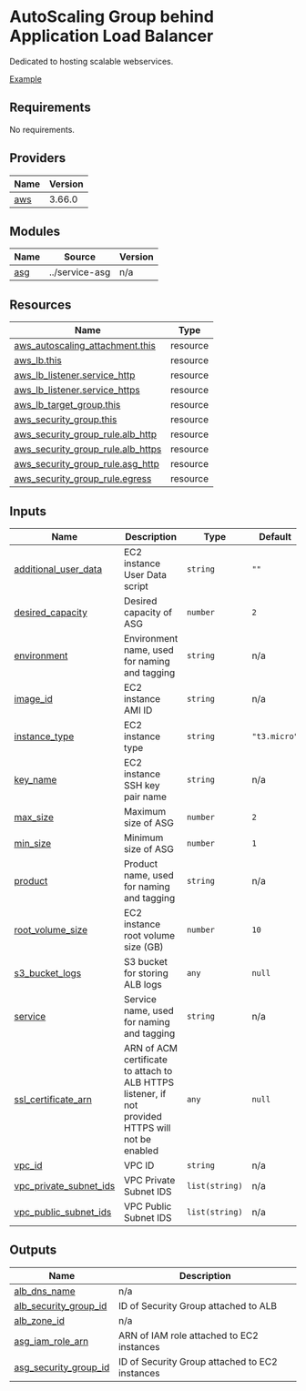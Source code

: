 <!-- BEGIN_TF_DOCS -->
# AutoScaling Group behind Application Load Balancer

Dedicated to hosting scalable webservices.

[Example](../../examples/service-asg-alb)

## Requirements

No requirements.

## Providers

| Name | Version |
|------|---------|
| <a name="provider_aws"></a> [aws](#provider\_aws) | 3.66.0 |

## Modules

| Name | Source | Version |
|------|--------|---------|
| <a name="module_asg"></a> [asg](#module\_asg) | ../service-asg | n/a |

## Resources

| Name | Type |
|------|------|
| [aws_autoscaling_attachment.this](https://registry.terraform.io/providers/hashicorp/aws/latest/docs/resources/autoscaling_attachment) | resource |
| [aws_lb.this](https://registry.terraform.io/providers/hashicorp/aws/latest/docs/resources/lb) | resource |
| [aws_lb_listener.service_http](https://registry.terraform.io/providers/hashicorp/aws/latest/docs/resources/lb_listener) | resource |
| [aws_lb_listener.service_https](https://registry.terraform.io/providers/hashicorp/aws/latest/docs/resources/lb_listener) | resource |
| [aws_lb_target_group.this](https://registry.terraform.io/providers/hashicorp/aws/latest/docs/resources/lb_target_group) | resource |
| [aws_security_group.this](https://registry.terraform.io/providers/hashicorp/aws/latest/docs/resources/security_group) | resource |
| [aws_security_group_rule.alb_http](https://registry.terraform.io/providers/hashicorp/aws/latest/docs/resources/security_group_rule) | resource |
| [aws_security_group_rule.alb_https](https://registry.terraform.io/providers/hashicorp/aws/latest/docs/resources/security_group_rule) | resource |
| [aws_security_group_rule.asg_http](https://registry.terraform.io/providers/hashicorp/aws/latest/docs/resources/security_group_rule) | resource |
| [aws_security_group_rule.egress](https://registry.terraform.io/providers/hashicorp/aws/latest/docs/resources/security_group_rule) | resource |

## Inputs

| Name | Description | Type | Default | Required |
|------|-------------|------|---------|:--------:|
| <a name="input_additional_user_data"></a> [additional\_user\_data](#input\_additional\_user\_data) | EC2 instance User Data script | `string` | `""` | no |
| <a name="input_desired_capacity"></a> [desired\_capacity](#input\_desired\_capacity) | Desired capacity of ASG | `number` | `2` | no |
| <a name="input_environment"></a> [environment](#input\_environment) | Environment name, used for naming and tagging | `string` | n/a | yes |
| <a name="input_image_id"></a> [image\_id](#input\_image\_id) | EC2 instance AMI ID | `string` | n/a | yes |
| <a name="input_instance_type"></a> [instance\_type](#input\_instance\_type) | EC2 instance type | `string` | `"t3.micro"` | no |
| <a name="input_key_name"></a> [key\_name](#input\_key\_name) | EC2 instance SSH key pair name | `string` | n/a | yes |
| <a name="input_max_size"></a> [max\_size](#input\_max\_size) | Maximum size of ASG | `number` | `2` | no |
| <a name="input_min_size"></a> [min\_size](#input\_min\_size) | Minimum size of ASG | `number` | `1` | no |
| <a name="input_product"></a> [product](#input\_product) | Product name, used for naming and tagging | `string` | n/a | yes |
| <a name="input_root_volume_size"></a> [root\_volume\_size](#input\_root\_volume\_size) | EC2 instance root volume size (GB) | `number` | `10` | no |
| <a name="input_s3_bucket_logs"></a> [s3\_bucket\_logs](#input\_s3\_bucket\_logs) | S3 bucket for storing ALB logs | `any` | `null` | no |
| <a name="input_service"></a> [service](#input\_service) | Service name, used for naming and tagging | `string` | n/a | yes |
| <a name="input_ssl_certificate_arn"></a> [ssl\_certificate\_arn](#input\_ssl\_certificate\_arn) | ARN of ACM certificate to attach to ALB HTTPS listener, if not provided HTTPS will not be enabled | `any` | `null` | no |
| <a name="input_vpc_id"></a> [vpc\_id](#input\_vpc\_id) | VPC ID | `string` | n/a | yes |
| <a name="input_vpc_private_subnet_ids"></a> [vpc\_private\_subnet\_ids](#input\_vpc\_private\_subnet\_ids) | VPC Private Subnet IDS | `list(string)` | n/a | yes |
| <a name="input_vpc_public_subnet_ids"></a> [vpc\_public\_subnet\_ids](#input\_vpc\_public\_subnet\_ids) | VPC Public Subnet IDS | `list(string)` | n/a | yes |

## Outputs

| Name | Description |
|------|-------------|
| <a name="output_alb_dns_name"></a> [alb\_dns\_name](#output\_alb\_dns\_name) | n/a |
| <a name="output_alb_security_group_id"></a> [alb\_security\_group\_id](#output\_alb\_security\_group\_id) | ID of Security Group attached to ALB |
| <a name="output_alb_zone_id"></a> [alb\_zone\_id](#output\_alb\_zone\_id) | n/a |
| <a name="output_asg_iam_role_arn"></a> [asg\_iam\_role\_arn](#output\_asg\_iam\_role\_arn) | ARN of IAM role attached to EC2 instances |
| <a name="output_asg_security_group_id"></a> [asg\_security\_group\_id](#output\_asg\_security\_group\_id) | ID of Security Group attached to EC2 instances |
<!-- END_TF_DOCS -->